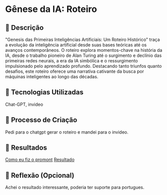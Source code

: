 
# Gênese da IA: Roteiro

## 📒 Descrição
"Genesis das Primeiras Inteligências Artificiais: Um Roteiro Histórico" traça a evolução da inteligência artificial desde suas bases teóricas até os avanços contemporâneos. O roteiro explora momentos-chave na história da IA, desde o trabalho pioneiro de Alan Turing até o surgimento e declínio das primeiras redes neurais, a era da IA simbólica e o ressurgimento impulsionado pelo aprendizado profundo. Destacando tanto triunfos quanto desafios, este roteiro oferece uma narrativa cativante da busca por máquinas inteligentes ao longo das décadas.


## 🤖 Tecnologias Utilizadas
Chat-GPT, invideo

## 🧐 Processo de Criação
Pedi para o chatgpt gerar o roteiro e mandei para o invideo.

## 🚀 Resultados
[Como eu fiz o promont](https://chat.openai.com/share/40259953-c450-43ee-9382-5ce6ff9c8c46)
[Resultado](https://www.youtube.com/watch?v=Ok3v92mUZFM&t)

## 💭 Reflexão (Opcional)
Achei o resultado interessante, poderia ter suporte para portugues.

